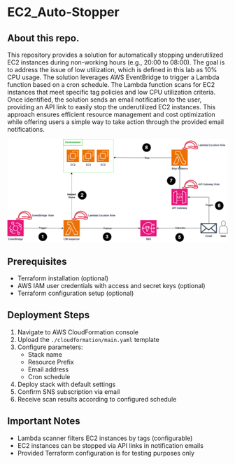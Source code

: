 # EC2_Auto-Stopper
## About this repo.
This repository provides a solution for automatically stopping underutilized EC2 instances during non-working hours (e.g., 20:00 to 08:00). The goal is to address the issue of low utilization, which is defined in this lab as 10% CPU usage. The solution leverages AWS EventBridge to trigger a Lambda function based on a cron schedule. The Lambda function scans for EC2 instances that meet specific tag policies and low CPU utilization criteria. Once identified, the solution sends an email notification to the user, providing an API link to easily stop the underutilized EC2 instances. This approach ensures efficient resource management and cost optimization while offering users a simple way to take action through the provided email notifications.

![Architecture Diagram](image/architecture.png)

## Prerequisites
- Terraform installation (optional)
- AWS IAM user credentials with access and secret keys (optional)
- Terraform configuration setup (optional)

## Deployment Steps
1. Navigate to AWS CloudFormation console
2. Upload the `./cloudformation/main.yaml` template
3. Configure parameters:
    - Stack name
    - Resource Prefix
    - Email address
    - Cron schedule
4. Deploy stack with default settings
5. Confirm SNS subscription via email
6. Receive scan results according to configured schedule

## Important Notes
- Lambda scanner filters EC2 instances by tags (configurable)
- EC2 instances can be stopped via API links in notification emails
- Provided Terraform configuration is for testing purposes only

